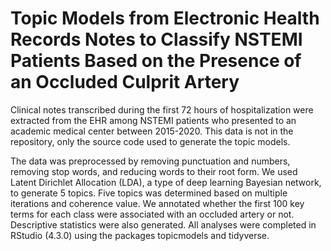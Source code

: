 # Topic Models from Electronic Health Records Notes to Classify NSTEMI Patients Based on the Presence of an Occluded Culprit Artery
Clinical notes transcribed during the first 72 hours of hospitalization were extracted from the EHR among NSTEMI patients who presented to an academic medical center  between 2015-2020. This data is not in the repository, only the source code used to generate the topic models.

The data was preprocessed by removing punctuation and numbers, removing stop words, and reducing words to their root form.  We used Latent Dirichlet Allocation (LDA), a type of deep learning Bayesian network, to generate 5 topics. Five topics was determined based on multiple iterations and coherence value. We annotated whether the first 100 key terms for each class were associated with an occluded artery or not. Descriptive statistics were also generated. All analyses were completed in RStudio (4.3.0) using the packages topicmodels and tidyverse.

